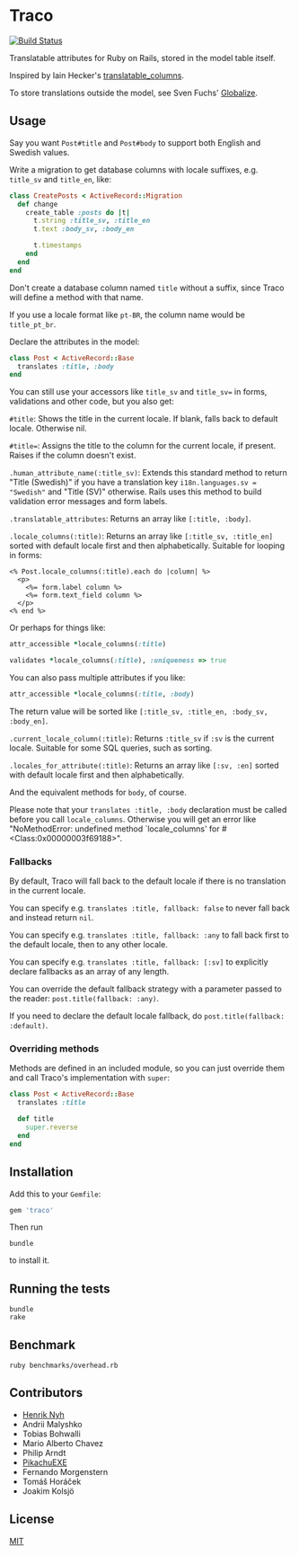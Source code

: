 # Traco

[![Build Status](https://secure.travis-ci.org/barsoom/traco.png)](http://travis-ci.org/barsoom/traco)

Translatable attributes for Ruby on Rails, stored in the model table itself.

Inspired by Iain Hecker's [translatable_columns](https://github.com/iain/translatable_columns/).

To store translations outside the model, see Sven Fuchs' [Globalize](https://github.com/globalize/globalize).


## Usage

Say you want `Post#title` and `Post#body` to support both English and Swedish values.

Write a migration to get database columns with locale suffixes, e.g. `title_sv` and `title_en`, like:

```ruby
class CreatePosts < ActiveRecord::Migration
  def change
    create_table :posts do |t|
      t.string :title_sv, :title_en
      t.text :body_sv, :body_en

      t.timestamps
    end
  end
end
```

Don't create a database column named `title` without a suffix, since Traco will define a method with that name.

If you use a locale format like `pt-BR`, the column name would be `title_pt_br`.

Declare the attributes in the model:

```ruby
class Post < ActiveRecord::Base
  translates :title, :body
end
```

You can still use your accessors like `title_sv` and `title_sv=` in forms, validations and other code, but you also get:

`#title`: Shows the title in the current locale. If blank, falls back to default locale. Otherwise nil.

`#title=`: Assigns the title to the column for the current locale, if present. Raises if the column doesn't exist.

`.human_attribute_name(:title_sv)`: Extends this standard method to return "Title (Swedish)" if you have a translation key `i18n.languages.sv = "Swedish"` and "Title (SV)" otherwise. Rails uses this method to build validation error messages and form labels.

`.translatable_attributes`: Returns an array like `[:title, :body]`.

`.locale_columns(:title)`: Returns an array like `[:title_sv, :title_en]` sorted with default locale first and then alphabetically. Suitable for looping in forms:

```erb
<% Post.locale_columns(:title).each do |column| %>
  <p>
    <%= form.label column %>
    <%= form.text_field column %>
  </p>
<% end %>
```

Or perhaps for things like:

```ruby
attr_accessible *locale_columns(:title)

validates *locale_columns(:title), :uniqueness => true
```

You can also pass multiple attributes if you like:

```ruby
attr_accessible *locale_columns(:title, :body)
```

The return value will be sorted like `[:title_sv, :title_en, :body_sv, :body_en]`.

`.current_locale_column(:title)`: Returns `:title_sv` if `:sv` is the current locale. Suitable for some SQL queries, such as sorting.

`.locales_for_attribute(:title)`: Returns an array like `[:sv, :en]` sorted with default locale first and then alphabetically.

And the equivalent methods for `body`, of course.

Please note that your `translates :title, :body` declaration must be called before you call `locale_columns`. Otherwise you will get an error like "NoMethodError: undefined method `locale\_columns' for #\<Class:0x00000003f69188\>".


### Fallbacks

By default, Traco will fall back to the default locale if there is no translation in the current locale.

You can specify e.g. `translates :title, fallback: false` to never fall back and instead return `nil`.

You can specify e.g. `translates :title, fallback: :any` to fall back first to the default locale, then to any other locale.

You can specify e.g. `translates :title, fallback: [:sv]` to explicitly declare fallbacks as an array of any length.

You can override the default fallback strategy with a parameter passed to the reader: `post.title(fallback: :any)`.

If you need to declare the default locale fallback, do `post.title(fallback: :default)`.


### Overriding methods

Methods are defined in an included module, so you can just override them and call Traco's implementation with `super`:

```ruby
class Post < ActiveRecord::Base
  translates :title

  def title
    super.reverse
  end
end
```

## Installation

Add this to your `Gemfile`:

```ruby
gem 'traco'
```

Then run

    bundle

to install it.


## Running the tests

    bundle
    rake


## Benchmark

    ruby benchmarks/overhead.rb


<!-- Keeping this a hidden brain dump for now.

## TODO

We've intentionally kept this simple with no features we do not need.
We'd be happy to merge additional features that others contribute.

Possible improvements to make:

  * Validation that checks that at least one translation for a column exists.
  * Validation that checks that every translation for a column exists.
  * Scopes like `translated`, `translated_to(locale)`.
  * Support for region locales, like `en-US` and `en-GB`.

-->

## Contributors

* [Henrik Nyh](http://henrik.nyh.se)
* Andrii Malyshko
* Tobias Bohwalli
* Mario Alberto Chavez
* Philip Arndt
* [PikachuEXE](https://github.com/PikachuEXE)
* Fernando Morgenstern
* Tomáš Horáček
* Joakim Kolsjö

## License

[MIT](LICENSE.txt)
